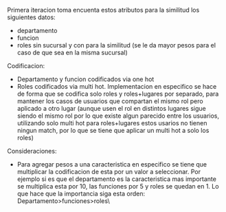 Primera iteracion toma encuenta estos atributos para la similitud los siguientes datos:
- departamento
- funcion 
- roles sin sucursal y con para la similitud (se le da mayor pesos para el caso de que sea en la misma sucursal)



Codificacion:


- Departamento y funcion codificados via one hot
- Roles codificados via multi hot. Implementacion en especifico se hace de forma que se codifica solo roles y roles+lugares por separado, para mantener los casos de usuarios que compartan el mismo rol pero aplicado a otro lugar (aunque usen el rol en distintos lugares sigue siendo el mismo rol por lo que existe algun parecido entre los usuarios, utilizando solo multi hot para roles+lugares estos usarios no tienen ningun match, por lo que se tiene que aplicar un multi hot a solo los roles)

Consideraciones:

- Para agregar pesos a una caracteristica en especifico se tiene que multiplicar la codificacion de esta por un valor a seleccionar. Por ejemplo si es que el departamento es la caracteristica mas importante se multiplica esta por 10, las funciones por 5 y roles se quedan en 1. Lo que hace que la importancia siga esta orden: Departamento>funciones>roles\
